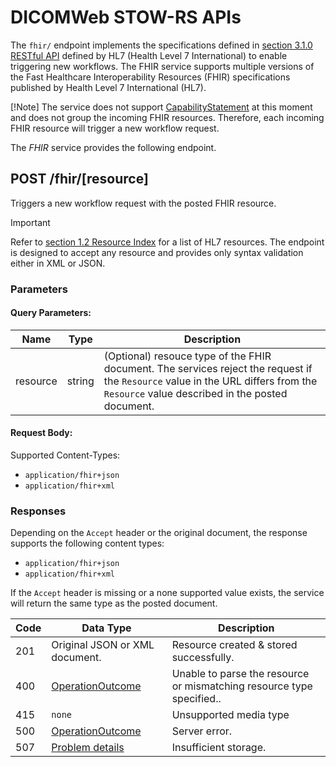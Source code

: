 <!--
  ~ Copyright 2022 MONAI Consortium
  ~
  ~ Licensed under the Apache License, Version 2.0 (the "License");
  ~ you may not use this file except in compliance with the License.
  ~ You may obtain a copy of the License at
  ~
  ~ http://www.apache.org/licenses/LICENSE-2.0
  ~
  ~ Unless required by applicable law or agreed to in writing, software
  ~ distributed under the License is distributed on an "AS IS" BASIS,
  ~ WITHOUT WARRANTIES OR CONDITIONS OF ANY KIND, either express or implied.
  ~ See the License for the specific language governing permissions and
  ~ limitations under the License.
-->

# DICOMWeb STOW-RS APIs

The `fhir/` endpoint implements the specifications defined in [section 3.1.0 RESTful API](http://hl7.org/implement/standards/fhir/http.html)
defined by HL7 (Health Level 7 International) to enable triggering new workflows. The FHIR service supports multiple versions of the Fast Healthcare Interoperability Resources (FHIR) specifications published by Health Level 7 International (HL7).

[!Note]
The service does not support [CapabilityStatement](https://www.hl7.org/fhir/capabilitystatement.html) at this moment and does not group the incoming FHIR resources. Therefore, each incoming FHIR resource will trigger a new workflow request.

The *FHIR* service provides the following endpoint.

## POST /fhir/[resource]

Triggers a new workflow request with the posted FHIR resource.

> [!IMPORTANT]
> Refer to [section 1.2 Resource Index](http://hl7.org/fhir/resourcelist.html) for a list of HL7 resources. The endpoint is designed to accept any resource and provides only syntax validation either in XML or JSON.

### Parameters

#### Query Parameters:

| Name     | Type   | Description                                                                                                                                                                                |
| -------- | ------ | ------------------------------------------------------------------------------------------------------------------------------------------------------------------------------------------ |
| resource | string | (Optional) resouce type of the FHIR document. The services reject the request if the `Resource` value in the URL differs from the `Resource` value described in the posted document. |

#### Request Body: 

Supported Content-Types:

- `application/fhir+json`
- `application/fhir+xml`

### Responses

Depending on the `Accept` header or the original document, the response supports the following content types: 

- `application/fhir+json`
- `application/fhir+xml`

If the `Accept` header is missing or a none supported value exists, the service will return the same type as the posted document.

| Code | Data Type                                                       | Description                                                           |
| ---- | --------------------------------------------------------------- | --------------------------------------------------------------------- |
| 201  | Original JSON or XML document.                                  | Resource created & stored successfully.                               |
| 400  | [OperationOutcome](http://hl7.org/fhir/operationoutcome.html)   | Unable to parse the resource or mismatching resource type specified.. |
| 415  | `none`                                                          | Unsupported media type                                                |
| 500  | [OperationOutcome](http://hl7.org/fhir/operationoutcome.html)   | Server error.                                                         |
| 507  | [Problem details](https://datatracker.ietf.org/doc/html/rfc7807)| Insufficient storage.                                                 |
